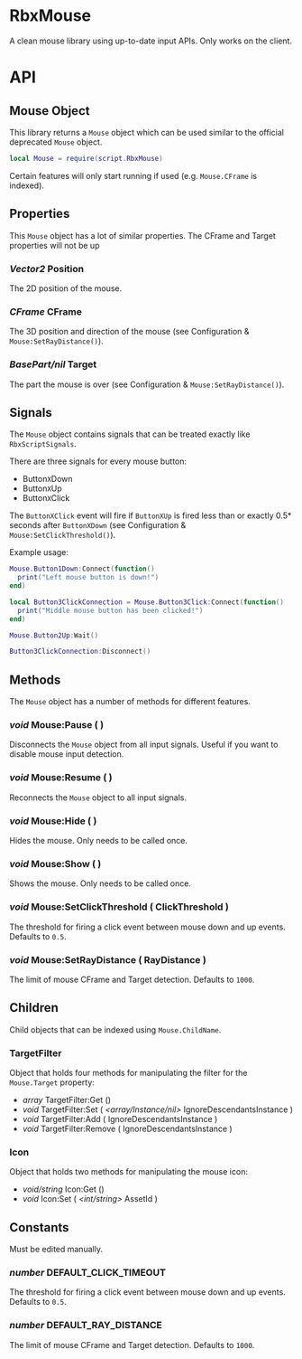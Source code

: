 # RbxMouse
A clean mouse library using up-to-date input APIs. Only works on the client.

# API
## Mouse Object
This library returns a `Mouse` object which can be used similar to the official deprecated `Mouse` object.

```lua
local Mouse = require(script.RbxMouse)
```

Certain features will only start running if used (e.g. `Mouse.CFrame` is indexed).

## Properties
This `Mouse` object has a lot of similar properties. The CFrame and Target properties will not be up

### *Vector2* Position
The 2D position of the mouse.

### *CFrame* CFrame
The 3D position and direction of the mouse (see Configuration & `Mouse:SetRayDistance()`).

### *BasePart/nil* Target
The part the mouse is over (see Configuration & `Mouse:SetRayDistance()`).

## Signals
The `Mouse` object contains signals that can be treated exactly like `RbxScriptSignals`.

There are three signals for every mouse button:
- Button`X`Down
- Button`X`Up
- Button`X`Click

The `ButtonXClick` event will fire if `ButtonXUp` is fired less than or exactly 0.5\* seconds after `ButtonXDown` (see Configuration & `Mouse:SetClickThreshold()`).

Example usage:
```lua
Mouse.Button1Down:Connect(function()
  print("Left mouse button is down!")
end)

local Button3ClickConnection = Mouse.Button3Click:Connect(function()
  print("Middle mouse button has been clicked!")
end)

Mouse.Button2Up:Wait()

Button3ClickConnection:Disconnect()
```

## Methods
The `Mouse` object has a number of methods for different features.

### *void* Mouse:Pause ( )
Disconnects the `Mouse` object from all input signals. Useful if you want to disable mouse input detection.

### *void* Mouse:Resume ( )
Reconnects the `Mouse` object to all input signals.

### *void* Mouse:Hide ( )
Hides the mouse. Only needs to be called once.

### *void* Mouse:Show ( )
Shows the mouse. Only needs to be called once.

### *void* Mouse:SetClickThreshold ( *<number>* ClickThreshold )
  The threshold for firing a click event between mouse down and up events. Defaults to `0.5`.

### *void* Mouse:SetRayDistance ( *<number>* RayDistance )
  The limit of mouse CFrame and Target detection. Defaults to `1000`.

## Children
Child objects that can be indexed using `Mouse.ChildName`.

### TargetFilter
Object that holds four methods for manipulating the filter for the `Mouse.Target` property:

  - *array<Instance>* TargetFilter:Get ()
  - *void* TargetFilter:Set ( *<array<Instance>/Instance/nil>* IgnoreDescendantsInstance )
  - *void* TargetFilter:Add ( *<Instance>* IgnoreDescendantsInstance )
  - *void* TargetFilter:Remove ( *<Instance>* IgnoreDescendantsInstance )
  
### Icon
Object that holds two methods for manipulating the mouse icon:

  - *void/string* Icon:Get ()
  - *void* Icon:Set ( *<int/string>* AssetId )

## Constants
Must be edited manually.

### *number* DEFAULT_CLICK_TIMEOUT
The threshold for firing a click event between mouse down and up events. Defaults to `0.5`.

### *number* DEFAULT_RAY_DISTANCE
The limit of mouse CFrame and Target detection. Defaults to `1000`.

